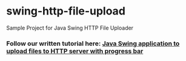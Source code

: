 # swing-http-file-upload
Sample Project for Java Swing HTTP File Uploader
### Follow our written tutorial here: [Java Swing application to upload files to HTTP server with progress bar](https://www.codejava.net/coding/swing-application-to-upload-files-to-http-server-with-progress-bar)
